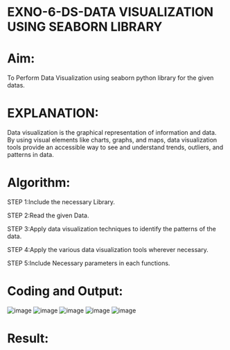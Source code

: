 # EXNO-6-DS-DATA VISUALIZATION USING SEABORN LIBRARY

# Aim:
  To Perform Data Visualization using seaborn python library for the given datas.

# EXPLANATION:
Data visualization is the graphical representation of information and data. By using visual elements like charts, graphs, and maps, data visualization tools provide an accessible way to see and understand trends, outliers, and patterns in data.

# Algorithm:
STEP 1:Include the necessary Library.

STEP 2:Read the given Data.

STEP 3:Apply data visualization techniques to identify the patterns of the data.

STEP 4:Apply the various data visualization tools wherever necessary.

STEP 5:Include Necessary parameters in each functions.

# Coding and Output:
 ![image](https://github.com/Saiguruchandran/EXNO-6-DS/assets/144870946/c9313487-6534-41e9-ba2c-5f98827c5012)
![image](https://github.com/Saiguruchandran/EXNO-6-DS/assets/144870946/a4d3000a-08cc-4c39-a945-90ebb47137aa)
![image](https://github.com/Saiguruchandran/EXNO-6-DS/assets/144870946/f656222f-6ec9-4885-8a09-59f8f80043c2)
![image](https://github.com/Saiguruchandran/EXNO-6-DS/assets/144870946/37f11289-ed28-4fa8-969c-75b560ed07c8)
![image](https://github.com/Saiguruchandran/EXNO-6-DS/assets/144870946/78688812-5d16-40af-961b-4d4e4f1f7822)


# Result:
 
